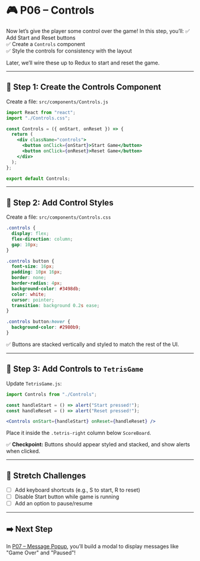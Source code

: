 # 🎮 P06 – Controls

Now let’s give the player some control over the game! In this step, you’ll:
✅ Add Start and Reset buttons  
✅ Create a `Controls` component  
✅ Style the controls for consistency with the layout

Later, we’ll wire these up to Redux to start and reset the game.

---

## 🧩 Step 1: Create the Controls Component
Create a file: `src/components/Controls.js`

```jsx
import React from "react";
import "./Controls.css";

const Controls = ({ onStart, onReset }) => {
  return (
    <div className="controls">
      <button onClick={onStart}>Start Game</button>
      <button onClick={onReset}>Reset Game</button>
    </div>
  );
};

export default Controls;
```

---

## 🎨 Step 2: Add Control Styles
Create a file: `src/components/Controls.css`

```css
.controls {
  display: flex;
  flex-direction: column;
  gap: 10px;
}

.controls button {
  font-size: 16px;
  padding: 10px 16px;
  border: none;
  border-radius: 4px;
  background-color: #3498db;
  color: white;
  cursor: pointer;
  transition: background 0.2s ease;
}

.controls button:hover {
  background-color: #2980b9;
}
```

✅ Buttons are stacked vertically and styled to match the rest of the UI.

---

## 🧪 Step 3: Add Controls to `TetrisGame`
Update `TetrisGame.js`:

```jsx
import Controls from "./Controls";

const handleStart = () => alert("Start pressed!");
const handleReset = () => alert("Reset pressed!");

<Controls onStart={handleStart} onReset={handleReset} />
```

Place it inside the `.tetris-right` column below `ScoreBoard`.

✅ **Checkpoint:** Buttons should appear styled and stacked, and show alerts when clicked.

---

## 🧠 Stretch Challenges
- [ ] Add keyboard shortcuts (e.g., S to start, R to reset)
- [ ] Disable Start button while game is running
- [ ] Add an option to pause/resume

---

## ➡️ Next Step
In [P07 – Message Popup](../P07-Message-Popup), you’ll build a modal to display messages like "Game Over" and "Paused"!

